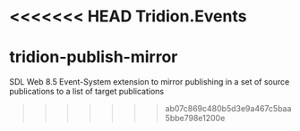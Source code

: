 <<<<<<< HEAD
Tridion.Events
=======
# tridion-publish-mirror
SDL Web 8.5 Event-System extension to mirror publishing in a set of source publications to a list of target publications
>>>>>>> ab07c869c480b5d3e9a467c5baa5bbe798e1200e

